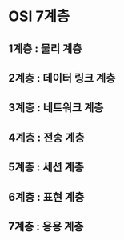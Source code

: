 # OSI 7계층

## 1계층 : 물리 계층

## 2계층 : 데이터 링크 계층

## 3계층 : 네트워크 계층

## 4계층 : 전송 계층

## 5계층 : 세션 계층

## 6계층 : 표현 계층

## 7계층 : 응용 계층



